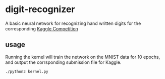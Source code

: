 # digit-recognizer

A basic neural network for recognizing hand written digits for the corresponding [Kaggle Competition]("https://www.kaggle.com/c/digit-recognizer")

## usage

Running the kernel will train the network on the MNIST data for 10 epochs, and output the corrsponding submission file for Kaggle.

`./python3 kernel.py`
